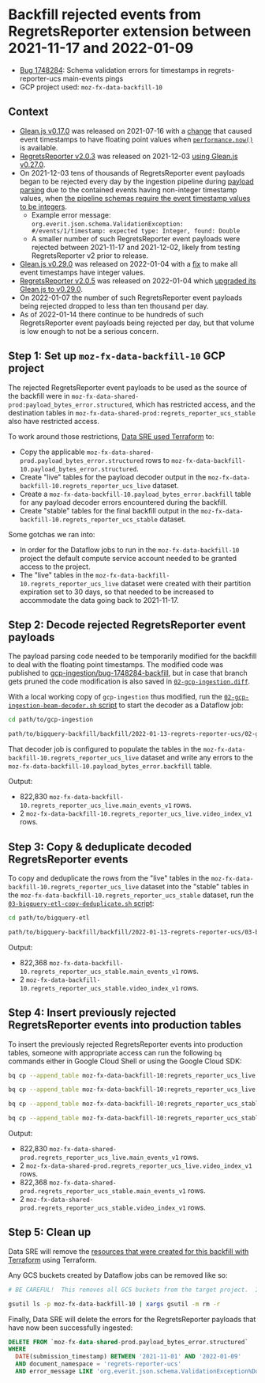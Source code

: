 # Backfill rejected events from RegretsReporter extension between 2021-11-17 and 2022-01-09

  - [Bug 1748284](https://bugzilla.mozilla.org/show_bug.cgi?id=1748284): Schema validation errors for timestamps in regrets-reporter-ucs main-events pings
  - GCP project used:  `moz-fx-data-backfill-10`


## Context

  - [Glean.js v0.17.0](https://github.com/mozilla/glean.js/releases/tag/v0.17.0) was released on 2021-07-16 with a [change](https://github.com/mozilla/glean.js/commit/3ea07fc885a83f825d553040c91f12eb2fd63837#diff-952bad66acb1e3eeaf5fb239a29962bf4d4b7abe8e3343dd4245dbd6d818c04cR174) that caused event timestamps to have floating point values when [`performance.now()`](https://developer.mozilla.org/en-US/docs/Web/API/Performance/now) is available.
  - [RegretsReporter v2.0.3](https://github.com/mozilla-extensions/regrets-reporter/releases/tag/v2.0.3) was released on 2021-12-03 [using Glean.js v0.27.0](https://github.com/mozilla-extensions/regrets-reporter/blob/v2.0.3/package.json#L33).
  - On 2021-12-03 tens of thousands of RegretsReporter event payloads began to be rejected every day by the ingestion pipeline during [payload parsing](https://github.com/mozilla/gcp-ingestion/blob/e6783df9140fcfcb8c9bf805860f9d3796398dc6/ingestion-beam/src/main/java/com/mozilla/telemetry/decoder/ParsePayload.java#L164) due to the contained events having non-integer timestamp values, when [the pipeline schemas require the event timestamp values to be integers](https://github.com/mozilla-services/mozilla-pipeline-schemas/blob/ef1f203513ef03fc22b9ca5a2ac0f93093078967/schemas/regrets-reporter-ucs/main-events/main-events.1.schema.json#L117).
    - Example error message: `org.everit.json.schema.ValidationException: #/events/1/timestamp: expected type: Integer, found: Double`
    - A smaller number of such RegretsReporter event payloads were rejected between 2021-11-17 and 2021-12-02, likely from testing RegretsReporter v2 prior to release.
  - [Glean.js v0.29.0](https://github.com/mozilla/glean.js/releases/tag/v0.29.0) was released on 2022-01-04 with a [fix](https://github.com/mozilla/glean.js/commit/d9a005f1902b08c38187c190181490c477ad5ff4#diff-952bad66acb1e3eeaf5fb239a29962bf4d4b7abe8e3343dd4245dbd6d818c04cR191) to make all event timestamps have integer values.
  - [RegretsReporter v2.0.5](https://github.com/mozilla-extensions/regrets-reporter/releases/tag/v2.0.5) was released on 2022-01-04 which [upgraded its Glean.js to v0.29.0](https://github.com/mozilla-extensions/regrets-reporter/compare/v2.0.4...v2.0.5#diff-7ae45ad102eab3b6d7e7896acd08c427a9b25b346470d7bc6507b6481575d519R33).
  - On 2022-01-07 the number of such RegretsReporter event payloads being rejected dropped to less than ten thousand per day.
  - As of 2022-01-14 there continue to be hundreds of such RegretsReporter event payloads being rejected per day, but that volume is low enough to not be a serious concern.


## Step 1:  Set up `moz-fx-data-backfill-10` GCP project

The rejected RegretsReporter event payloads to be used as the source of the backfill were in `moz-fx-data-shared-prod:payload_bytes_error.structured`, which has restricted access, and the destination tables in `moz-fx-data-shared-prod:regrets_reporter_ucs_stable` also have restricted access.

To work around those restrictions, [Data SRE used Terraform](https://github.com/mozilla-services/cloudops-infra/pull/3694) to:
  - Copy the applicable `moz-fx-data-shared-prod.payload_bytes_error.structured` rows to `moz-fx-data-backfill-10.payload_bytes_error.structured`.
  - Create "live" tables for the payload decoder output in the `moz-fx-data-backfill-10.regrets_reporter_ucs_live` dataset.
  - Create a `moz-fx-data-backfill-10.payload_bytes_error.backfill` table for any payload decoder errors encountered during the backfill.
  - Create "stable" tables for the final backfill output in the `moz-fx-data-backfill-10.regrets_reporter_ucs_stable` dataset.

Some gotchas we ran into:
  - In order for the Dataflow jobs to run in the `moz-fx-data-backfill-10` project the default compute service account needed to be granted access to the project.
  - The "live" tables in the `moz-fx-data-backfill-10.regrets_reporter_ucs_live` dataset were created with their partition expiration set to 30 days, so that needed to be increased to accommodate the data going back to 2021-11-17.


## Step 2:  Decode rejected RegretsReporter event payloads

The payload parsing code needed to be temporarily modified for the backfill to deal with the floating point timestamps.
The modified code was published to [gcp-ingestion/bug-1748284-backfill](https://github.com/mozilla/gcp-ingestion/compare/c67c21a7f919b86fb1b764909f3d96380fb68745...bug-1748284-backfill), but in case that branch gets pruned the code modification is also saved in [`02-gcp-ingestion.diff`](02-gcp-ingestion.diff).

With a local working copy of `gcp-ingestion` thus modified, run the [`02-gcp-ingestion-beam-decoder.sh` script](02-gcp-ingestion-beam-decoder.sh) to start the decoder as a Dataflow job:

```bash
cd path/to/gcp-ingestion

path/to/bigquery-backfill/backfill/2022-01-13-regrets-reporter-ucs/02-gcp-ingestion-beam-decoder.sh
```

That decoder job is configured to populate the tables in the `moz-fx-data-backfill-10.regrets_reporter_ucs_live` dataset and write any errors to the `moz-fx-data-backfill-10.payload_bytes_error.backfill` table.

Output:
  - 822,830 `moz-fx-data-backfill-10.regrets_reporter_ucs_live.main_events_v1` rows.
  - 2 `moz-fx-data-backfill-10.regrets_reporter_ucs_live.video_index_v1` rows.


## Step 3:  Copy & deduplicate decoded RegretsReporter events

To copy and deduplicate the rows from the "live" tables in the `moz-fx-data-backfill-10.regrets_reporter_ucs_live` dataset into the "stable" tables in the `moz-fx-data-backfill-10.regrets_reporter_ucs_stable` dataset, run the [`03-bigquery-etl-copy-deduplicate.sh` script](03-bigquery-etl-copy-deduplicate.sh):

```bash
cd path/to/bigquery-etl

path/to/bigquery-backfill/backfill/2022-01-13-regrets-reporter-ucs/03-bigquery-etl-copy-deduplicate.sh
```

Output:
  - 822,368 `moz-fx-data-backfill-10.regrets_reporter_ucs_stable.main_events_v1` rows.
  - 2 `moz-fx-data-backfill-10.regrets_reporter_ucs_stable.video_index_v1` rows.


## Step 4:  Insert previously rejected RegretsReporter events into production tables

To insert the previously rejected RegretsReporter events into production tables, someone with appropriate access can run the following `bq` commands either in Google Cloud Shell or using the Google Cloud SDK:

```bash
bq cp --append_table moz-fx-data-backfill-10:regrets_reporter_ucs_live.main_events_v1 moz-fx-data-shared-prod:regrets_reporter_ucs_live.main_events_v1

bq cp --append_table moz-fx-data-backfill-10:regrets_reporter_ucs_live.video_index_v1 moz-fx-data-shared-prod:regrets_reporter_ucs_live.video_index_v1

bq cp --append_table moz-fx-data-backfill-10:regrets_reporter_ucs_stable.main_events_v1 moz-fx-data-shared-prod:regrets_reporter_ucs_stable.main_events_v1

bq cp --append_table moz-fx-data-backfill-10:regrets_reporter_ucs_stable.video_index_v1 moz-fx-data-shared-prod:regrets_reporter_ucs_stable.video_index_v1
```

Output:
  - 822,830 `moz-fx-data-shared-prod.regrets_reporter_ucs_live.main_events_v1` rows.
  - 2 `moz-fx-data-shared-prod.regrets_reporter_ucs_live.video_index_v1` rows.
  - 822,368 `moz-fx-data-shared-prod.regrets_reporter_ucs_stable.main_events_v1` rows.
  - 2 `moz-fx-data-shared-prod.regrets_reporter_ucs_stable.video_index_v1` rows.


## Step 5:  Clean up

Data SRE will remove the [resources that were created for this backfill with Terraform](https://github.com/mozilla-services/cloudops-infra/pull/3694) using Terraform.

Any GCS buckets created by Dataflow jobs can be removed like so:

```bash
# BE CAREFUL!  This removes all GCS buckets from the target project.  It cannot be undone.

gsutil ls -p moz-fx-data-backfill-10 | xargs gsutil -m rm -r
```

Finally, Data SRE will delete the errors for the RegretsReporter payloads that have now been successfully ingested:

```sql
DELETE FROM `moz-fx-data-shared-prod.payload_bytes_error.structured`
WHERE
  DATE(submission_timestamp) BETWEEN '2021-11-01' AND '2022-01-09'
  AND document_namespace = 'regrets-reporter-ucs'
  AND error_message LIKE 'org.everit.json.schema.ValidationException%Double'
```
